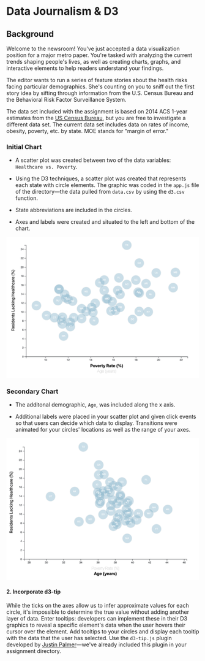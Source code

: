 # Data Journalism & D3

## Background

Welcome to the newsroom! You've just accepted a data visualization position for a major metro paper. You're tasked with analyzing the current trends shaping people's lives, as well as creating charts, graphs, and interactive elements to help readers understand your findings.

The editor wants to run a series of feature stories about the health risks facing particular demographics. She's counting on you to sniff out the first story idea by sifting through information from the U.S. Census Bureau and the Behavioral Risk Factor Surveillance System.

The data set included with the assignment is based on 2014 ACS 1-year estimates from the [US Census Bureau](https://data.census.gov/cedsci/), but you are free to investigate a different data set. The current data set includes data on rates of income, obesity, poverty, etc. by state. MOE stands for "margin of error."

### Initial Chart

* A scatter plot was created between two of the data variables: `Healthcare vs. Poverty`.

* Using the D3 techniques, a scatter plot was created that represents each state with circle elements. The graphic was coded in the `app.js` file of the directory—the data pulled from `data.csv` by using the `d3.csv` function. 

* State abbreviations are included in the circles.

* Axes and labels were created and situated to the left and bottom of the chart.

<img src="https://github.com/kflores56/D3-challenge/blob/main/assets/images/poverty.png" />

### Secondary Chart

* The additonal demographic, `Age`, was included along the x axis.  

* Additional labels were placed in your scatter plot and given click events so that users can decide which data to display. Transitions were animated for your circles' locations as well as the range of your axes.

<img src="https://github.com/kflores56/D3-challenge/blob/main/assets/images/age.png" />

#### 2. Incorporate d3-tip

While the ticks on the axes allow us to infer approximate values for each circle, it's impossible to determine the true value without adding another layer of data. Enter tooltips: developers can implement these in their D3 graphics to reveal a specific element's data when the user hovers their cursor over the element. Add tooltips to your circles and display each tooltip with the data that the user has selected. Use the `d3-tip.js` plugin developed by [Justin Palmer](https://github.com/Caged)—we've already included this plugin in your assignment directory.
